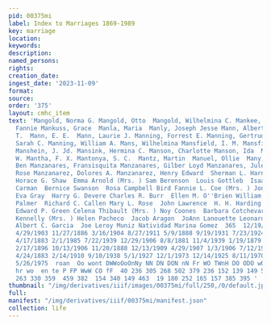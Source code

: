 ```yaml
---
pid: 00375mi
label: Index to Marriages 1869-1989
key: marriage
location: 
keywords: 
description: 
named_persons: 
rights: 
creation_date: 
ingest_date: '2023-11-09'
format: 
source: 
order: '375'
layout: cmhc_item
text: 'Mangold, Norma G. Mangold, Otto  Mangold, Wilhelmina C. Mankee, Joseph Mankuss,
  Fannie Mankuss, Grace  Manla, Maria  Manly, Joseph Jesse Mann, Albert  Mann, Allan
  T.  Mann, E. E.  Mann, Laurie J. Manning, Forrest E. Manning, Gertrude Manning,
  Sarah C. Manning, William A. Mans, Wilhelmina Mansfield, I. M. Mansfield, Marie
  Manshein, J. Jd. Mansink, Hermina C. Manson, Charlotte Manson, Ida  Manson, Josephine
  W. Mantha, F. X. Mantonya, S. C.  Mantz, Martin  Manuel, Ollie  Many, Isaac V. Manzanares,
  Ben Manzanares, Fransisquita Manzanares, Gilber Loyd Manzanares, Julemalte Manzanares,
  Rose Manzanarez, Dolores A. Manzanarez, Henry Edward  Sherman L. Harner Maggie Dierstein
  Horace G. Shaw  Emma Arnold (Mrs. ) Sam Berenson  Louis Gottleb  Isaac Nylander  Clara
  Carman  Bernice Swanson  Rosa Campbell Bird Fannie L. Coe (Mrs. ) Jon Richard Pattinson
  Eva Gray  Harry G. Devere Charles R. Burr  Ellen M. O''Brien William Holz  Clara
  Palmer  Richard C. Callen Mary L. Rose  John Lawrence  H. H. Harding  Harry Burkhardt
  Edward P. Green Celena Thibault (Mrs. ) Noy Coones  Barbara Cotchevar Gregg Chaquette  Maria
  Kennelly (Mrs. ) Helen Pacheco  Jacob Aragon  JoAnn Lanouette Leonardo Archuleta
  Albert C. Garcia  Joe Leroy Muniz Natividad Marina Gomez  365  12/19/1945 12/6/1879
  4/29/1903 11/27/1886 3/16/1904 8/27/1911 5/9/1888 9/19/1931 7/23/1924 4/15/1944
  4/17/1883 2/1/1985 7/22/1939 12/29/1906 8/8/1881 11/4/1939 1/19/1879 1/12/1899 1/13/1904
  2/17/1896 10/13/1906 11/20/1888 12/13/1909 4/29/1907 1/3/1906 7/12/1945 2/13/1887
  4/24/1883 2/14/1910 9/10/1938 5/1/1927 12/1/1973 12/14/1925 8/11/1970 4/25/1975
  5/26/1975  roan  Oo wont DWWoOoOnNy NN DN DON nN Fr WO TWnH DO ODO wOwWOWDN nN Ww
  hr wo  en te P FP WwW CO fF  40 236 305 268 502 379 236 152 139 149 500  39 368  64  46  25  4l
  263 330 359  459 382  154 340 149 463  19 180 252 165 157 385 395 '
thumbnail: "/img/derivatives/iiif/images/00375mi/full/250,/0/default.jpg"
full: 
manifest: "/img/derivatives/iiif/00375mi/manifest.json"
collection: life
---
```

